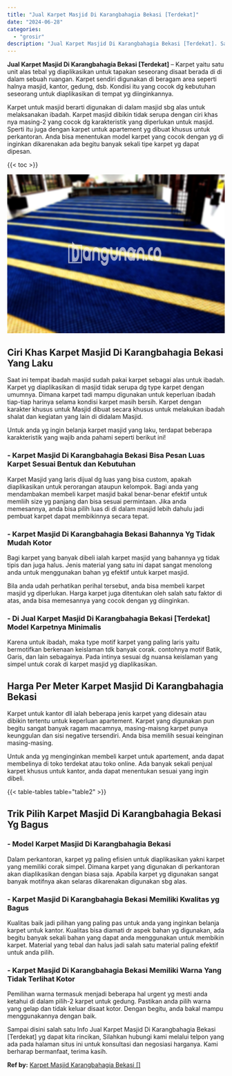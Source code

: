 ```yaml
---
title: "Jual Karpet Masjid Di Karangbahagia Bekasi [Terdekat]"
date: "2024-06-28"
categories: 
  - "grosir"
description: "Jual Karpet Masjid Di Karangbahagia Bekasi [Terdekat]. Sampai disini salah satu Info Jual Karpet Masjid Di Karangbahagia Bekasi [Terdekat] yg dapat kita ri..."
---
```


**Jual Karpet Masjid Di Karangbahagia Bekasi \[Terdekat\]** – Karpet yaitu satu unit alas tebal yg diaplikasikan untuk tapakan seseorang disaat berada di di dalam sebuah ruangan. Karpet sendiri digunakan di beragam area seperti halnya masjid, kantor, gedung, dsb. Kondisi itu yang cocok dg kebutuhan seseorang untuk diaplikasikan di tempat yg diinginkannya.

Karpet untuk masjid berarti digunakan di dalam masjid sbg alas untuk melaksanakan ibadah. Karpet masjid dibikin tidak serupa dengan ciri khas nya masing-2 yang cocok dg karakteristik yang diperlukan untuk masjid. Sperti itu juga dengan karpet untuk apartement yg dibuat khusus untuk perkantoran. Anda bisa menentukan model karpet yang cocok dengan yg di inginkan dikarenakan ada begitu banyak sekali tipe karpet yg dapat dipesan.

{{< toc >}}

![Jual Karpet Masjid Di Karangbahagia Bekasi [Terdekat]](/images/grosir-karpet-murah-17.png)

## Ciri Khas Karpet Masjid Di Karangbahagia Bekasi Yang Laku

Saat ini tempat ibadah masjid sudah pakai karpet sebagai alas untuk ibadah. Karpet yg diaplikasikan di masjid tidak serupa dg type karpet dengan umumnya. Dimana karpet tadi mampu digunakan untuk keperluan ibadah tiap-tiap harinya selama kondisi karpet masih bersih. Karpet dengan karakter khusus untuk Masjid dibuat secara khusus untuk melakukan ibadah shalat dan kegiatan yang lain di didalam Masjid.

Untuk anda yg ingin belanja karpet masjid yang laku, terdapat beberapa karakteristik yang wajib anda pahami seperti berikut ini!

### \- Karpet Masjid Di Karangbahagia Bekasi Bisa Pesan Luas Karpet Sesuai Bentuk dan Kebutuhan

Karpet Masjid yang laris dijual dg luas yang bisa custom, apakah diaplikasikan untuk perorangan ataupun kelompok. Bagi anda yang mendambakan membeli karpet masjid bakal benar-benar efektif untuk memliih size yg panjang dan bisa sesuai permintaan. Jika anda memesannya, anda bisa pilih luas di di dalam masjid lebih dahulu jadi pembuat karpet dapat membikinnya secara tepat.

### \- Karpet Masjid Di Karangbahagia Bekasi Bahannya Yg Tidak Mudah Kotor

Bagi karpet yang banyak dibeli ialah karpet masjid yang bahannya yg tidak tipis dan juga halus. Jenis material yang satu ini dapat sangat menolong anda untuk menggunakan bahan yg efektif untuk karpet masjid.

Bila anda udah perhatikan perihal tersebut, anda bisa membeli karpet masjid yg diperlukan. Harga karpet juga ditentukan oleh salah satu faktor di atas, anda bisa memesannya yang cocok dengan yg diinginkan.

### \- Di Jual Karpet Masjid Di Karangbahagia Bekasi \[Terdekat\] Model Karpetnya Minimalis

Karena untuk ibadah, maka type motif karpet yang paling laris yaitu bermotifkan berkenaan keislaman tdk banyak corak. contohnya motif Batik, Garis, dan lain sebagainya. Pada intinya sesuai dg nuansa keislaman yang simpel untuk corak di karpet masjid yg diaplikasikan.

## Harga Per Meter Karpet Masjid Di Karangbahagia Bekasi

Karpet untuk kantor dll ialah beberapa jenis karpet yang didesain atau dibikin tertentu untuk keperluan apartement. Karpet yang digunakan pun begitu sangat banyak ragam macamnya, masing-maisng karpet punya keunggulan dan sisi negative tersendiri. Anda bisa memilih sesuai keinginan masing-masing.

Untuk anda yg menginginkan membeli karpet untuk apartement, anda dapat membelinya di toko terdekat atau toko online. Ada banyak sekali penjual karpet khusus untuk kantor, anda dapat menentukan sesuai yang ingin dibeli.

{{< table-tables table="table2" >}}

## Trik Pilih Karpet Masjid Di Karangbahagia Bekasi Yg Bagus

### \- Model Karpet Masjid Di Karangbahagia Bekasi

Dalam perkantoran, karpet yg paling efisien untuk diaplikasikan yakni karpet yang memiliki corak simpel. Dimana karpet yang digunakan di perkantoran akan diaplikasikan dengan biasa saja. Apabila karpet yg digunakan sangat banyak motifnya akan selaras dikarenakan digunakan sbg alas.

### \- Karpet Masjid Di Karangbahagia Bekasi Memiliki Kwalitas yg Bagus

Kualitas baik jadi pilihan yang paling pas untuk anda yang inginkan belanja karpet untuk kantor. Kualitas bisa diamati dr aspek bahan yg digunakan, ada begitu banyak sekali bahan yang dapat anda menggunakan untuk membikin karpet. Material yang tebal dan halus jadi salah satu material paling efektif untuk anda pilih.

### \- Karpet Masjid Di Karangbahagia Bekasi Memiliki Warna Yang Tidak Terlihat Kotor

Pemilihan warna termasuk menjadi beberapa hal urgent yg mesti anda ketahui di dalam pilih-2 karpet untuk gedung. Pastikan anda pilih warna yang gelap dan tidak keluar disaat kotor. Dengan begitu, anda bakal mampu menggunakannya dengan baik.

Sampai disini salah satu Info Jual Karpet Masjid Di Karangbahagia Bekasi \[Terdekat\] yg dapat kita rincikan, Silahkan hubungi kami melalui telpon yang ada pada halaman situs ini untuk konsultasi dan negosiasi harganya. Kami berharap bermanfaat, terima kasih.

**Ref by:**  [Karpet Masjid Karangbahagia Bekasi []](https://id.wikipedia.org/wiki/Karpet)
